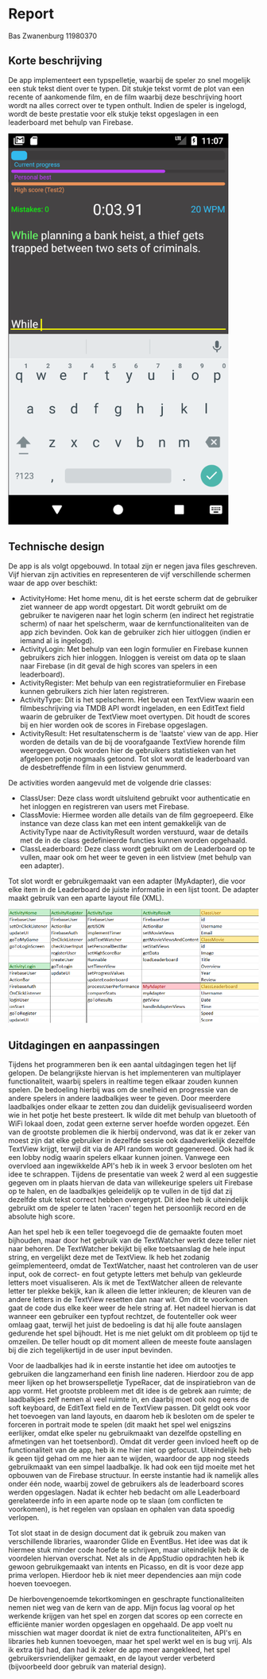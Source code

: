 # Report
Bas Zwanenburg
11980370

## Korte beschrijving
De app implementeert een typspelletje, waarbij de speler zo snel mogelijk een stuk tekst dient over te typen. Dit stukje tekst vormt de plot van een recente of aankomende film, en de film waarbij deze beschrijving hoort wordt na alles correct over te typen onthult. Indien de speler is ingelogd, wordt de beste prestatie voor elk stukje tekst opgeslagen in een leaderboard met behulp van Firebase.

![Screenshot](/docs/SingleScreenshot.png)

## Technische design
De app is als volgt opgebouwd. In totaal zijn er negen java files geschreven. Vijf hiervan zijn activities en representeren de vijf verschillende schermen waar de app over beschikt:
- ActivityHome: Het home menu, dit is het eerste scherm dat de gebruiker ziet wanneer de app wordt opgestart. Dit wordt gebruikt om de gebruiker te navigeren naar het login scherm (en indirect het registratie scherm) of naar het spelscherm, waar de kernfunctionaliteiten van de app zich bevinden. Ook kan de gebruiker zich hier uitloggen (indien er iemand al is ingelogd).
- ActivityLogin: Met behulp van een login formulier en Firebase kunnen gebruikers zich hier inloggen. Inloggen is vereist om data op te slaan naar Firebase (in dit geval de high scores van spelers in een leaderboard).
- ActivityRegister: Met behulp van een registratieformulier en Firebase kunnen gebruikers zich hier laten registreren.
- ActivityType: Dit is het spelscherm. Het bevat een TextView waarin een filmbeschrijving via TMDB API wordt ingeladen, en een EditText field waarin de gebruiker de TextView moet overtypen. Dit houdt de scores bij en hier worden ook de scores in Firebase opgeslagen.
- ActivityResult: Het resultatenscherm is de 'laatste' view van de app. Hier worden de details van de bij de voorafgaande TextView horende film weergegeven. Ook worden hier de gebruikers statistieken van het afgelopen potje nogmaals getoond. Tot slot wordt de leaderboard van de desbetreffende film in een listview genummerd.

De activities worden aangevuld met de volgende drie classes:
- ClassUser: Deze class wordt uitsluitend gebruikt voor authenticatie en het inloggen en registreren van users met Firebase.
- ClassMovie: Hiermee worden alle details van de film gegroepeerd. Elke instance van deze class kan met een intent gemakkelijk van de ActivityType naar de ActivityResult worden verstuurd, waar de details met de in de class gedefinieerde functies kunnen worden opgehaald.
- ClassLeaderboard: Deze class wordt gebruikt om de Leaderboard op te vullen, maar ook om het weer te geven in een listview (met behulp van een adapter).

Tot slot wordt er gebruikgemaakt van een adapter (MyAdapter), die voor elke item in de Leaderboard de juiste informatie in een lijst toont. De adapter maakt gebruik van een aparte layout file (XML).

![Opbouw code](/docs/Opbouw_Code.png)

## Uitdagingen en aanpassingen
Tijdens het programmeren ben ik een aantal uitdagingen tegen het lijf gelopen. De belangrijkste hiervan is het implementeren van multiplayer functionaliteit, waarbij spelers in realtime tegen elkaar zouden kunnen spelen. De bedoeling hierbij was om de snelheid en progressie van de andere spelers in andere laadbalkjes weer te geven. Door meerdere laadbalkjes onder elkaar te zetten zou dan duidelijk gevisualiseerd worden wie in het potje het beste presteert. Ik wilde dit met behulp van bluetooth of WiFi lokaal doen, zodat geen externe server hoefde worden opgezet. Eén van de grootste problemen die ik hierbij ondervond, was dat ik er zeker van moest zijn dat elke gebruiker in dezelfde sessie ook daadwerkelijk dezelfde TextView krijgt, terwijl dit via de API random wordt gegenereed. Ook had ik een lobby nodig waarin spelers elkaar kunnen joinen. Vanwege een overvloed aan ingewikkelde API's heb ik in week 3 ervoor besloten om het idee te schrappen. Tijdens de presentatie van week 2 werd al een suggestie gegeven om in plaats hiervan de data van willekeurige spelers uit Firebase op te halen, en de laadbalkjes geleidelijk op te vullen in de tijd dat zij dezelfde stuk tekst correct hebben overgetypt. Dit idee heb ik uiteindelijk gebruikt om de speler te laten 'racen' tegen het persoonlijk record en de absolute high score.

Aan het spel heb ik een teller toegevoegd die de gemaakte fouten moet bijhouden, maar door het gebruik van de TextWatcher werkt deze teller niet naar behoren. De TextWatcher bekijkt bij elke toetsaanslag de hele input string, en vergelijkt deze met de TextView. Ik heb het zodanig geïmplementeerd, omdat de TextWatcher, naast het controleren van de user input, ook de correct- en fout getypte letters met behulp van gekleurde letters moet visualiseren. Als ik met de TextWatcher alleen de relevante letter ter plekke bekijk, kan ik alleen die letter inkleuren; de kleuren van de andere letters in de TextView resetten dan naar wit. Om dit te voorkomen gaat de code dus elke keer weer de hele string af. Het nadeel hiervan is dat wanneer een gebruiker een typfout rechtzet, de foutenteller ook weer omlaag gaat, terwijl het juist de bedoeling is dat hij alle foute aanslagen gedurende het spel bijhoudt. Het is me niet gelukt om dit probleem op tijd te omzeilen. De teller houdt op dit moment alleen de meeste foute aanslagen bij die zich tegelijkertijd in de user input bevinden.

Voor de laadbalkjes had ik in eerste instantie het idee om autootjes te gebruiken die langzamerhand een finish line naderen. Hierdoor zou de app meer lijken op het browserspelletje TypeRacer, dat de inspiratiebron van de app vormt. Het grootste probleem met dit idee is de gebrek aan ruimte; de laadbalkjes zelf nemen al veel ruimte in, en daarbij moet ook nog eens de soft keyboard, de EditText field en de TextView passen. Dit geldt ook voor het toevoegen van land layouts, en daarom heb ik besloten om de speler te forceren in portrait mode te spelen (dit maakt het spel wel enigszins eerlijker, omdat elke speler nu gebruikmaakt van dezelfde opstelling en afmetingen van het toetsenbord). Omdat dit verder geen invloed heeft op de functionaliteit van de app, heb ik me hier niet op gefocust. Uiteindelijk heb ik geen tijd gehad om me hier aan te wijden, waardoor de app nog steeds gebruikmaakt van een simpel laadbalkje.
Ik had ook een tijd moeite met het opbouwen van de Firebase structuur. In eerste instantie had ik namelijk alles onder één node, waarbij zowel de gebruikers als de leaderboard scores werden opgeslagen. Nadat ik echter heb bedacht om alle Leaderboard gerelateerde info in een aparte node op te slaan (om conflicten te voorkomen), is het regelen van opslaan en ophalen van data spoedig verlopen.

Tot slot staat in de design document dat ik gebruik zou maken van verschillende libraries, waaronder Glide en EventBus. Het idee was dat ik hiermee stuk minder code hoefde te schrijven, maar uiteindelijk heb ik de voordelen hiervan overschat. Net als in de AppStudio opdrachten heb ik gewoon gebruikgemaakt van intents en Picasso, en dit is voor deze app prima verlopen. Hierdoor heb ik niet meer dependencies aan mijn code hoeven toevoegen.

De hierbovengenoemde tekortkomingen en geschrapte functionaliteiten nemen niet weg van de kern van de app. Mijn focus lag vooral op het werkende krijgen van het spel en zorgen dat scores op een correcte en efficiënte manier worden opgeslagen en opgehaald. De app voelt nu misschien wat mager doordat ik niet de extra functionaliteiten, API's en libraries heb kunnen toevoegen, maar het spel werkt wel en is bug vrij. Als ik extra tijd had, dan had ik zeker de app meer aangekleed, het spel gebruikersvriendelijker gemaakt, en de layout verder verbeterd (bijvoorbeeld door gebruik van material design).
